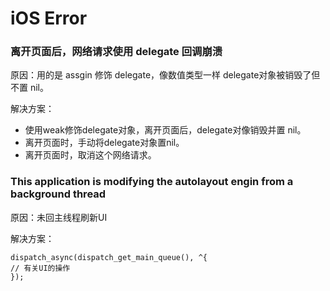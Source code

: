 # iOS Error

### 离开页面后，网络请求使用 delegate 回调崩溃
原因：用的是 assgin 修饰 delegate，像数值类型一样 delegate对象被销毁了但不置 nil。

解决方案：
- 使用weak修饰delegate对象，离开页面后，delegate对像销毁并置 nil。
- 离开页面时，手动将delegate对象置nil。
- 离开页面时，取消这个网络请求。

### This application is modifying the autolayout engin from a background thread
原因：未回主线程刷新UI

解决方案： 
```
dispatch_async(dispatch_get_main_queue(), ^{
// 有关UI的操作
});
```
